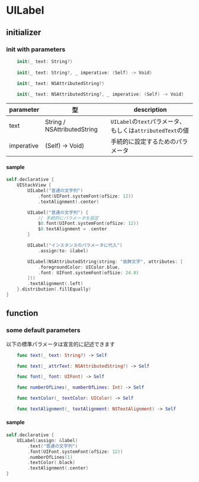 # UILabel

## initializer

### init with parameters

```swift
    init(_ text: String?)
        
    init(_ text: String?, _ imperative: (Self) -> Void)

    init(_ text: NSAttributedString?)
    
    init(_ text: NSAttributedString?, _ imperative: (Self) -> Void)
```

|  parameter | 型 | description |
| ---- | ---- | ---- |
| text | String / NSAttributedString | `UILabel`の`text`パラメータ、もしくは`attributedText`の値 |
| imperative | (Self) -> Void) | 手続的に設定するためのパラメータ |

#### sample

```swift
self.declarative {
    UIStackView {
        UILabel("普通の文字列")
            .font(UIFont.systemFont(ofSize: 12))
            .textAlignment(.center)

        UILabel("普通の文字列") {
            // 手続的にパラメータを設定
            $0.font(UIFont.systemFont(ofSize: 12))
            $0.textAlignment = .center
        }

        UILabel("インスタンスのパラメータに代入")
            .assign(to: &label)

        UILabel(NSAttributedString(string: "装飾文字", attributes: [
            .foregroundColor: UIColor.blue,
            .font: UIFont.systemFont(ofSize: 24.0)
        ]))
        .textAlignment(.left)
    }.distribution(.fillEqually)
}
```

## function

### some default parameters

以下の標準パラメータは宣言的に記述できます

```swift
    func text(_ text: String?) -> Self

    func text(_ attrText: NSAttributedString?) -> Self

    func font(_ font: UIFont) -> Self

    func numberOfLines(_ numberOfLines: Int) -> Self

    func textColor(_ textColor: UIColor) -> Self

    func textAlignment(_ textAlignment: NSTextAlignment) -> Self
```

#### sample

```swift
self.declarative {
    UILabel(assign: &label)
        .text("普通の文字列")
        .font(UIFont.systemFont(ofSize: 12))
        .numberOfLines(1)
        .textColor(.black)
        .textAlignment(.center)
}
```